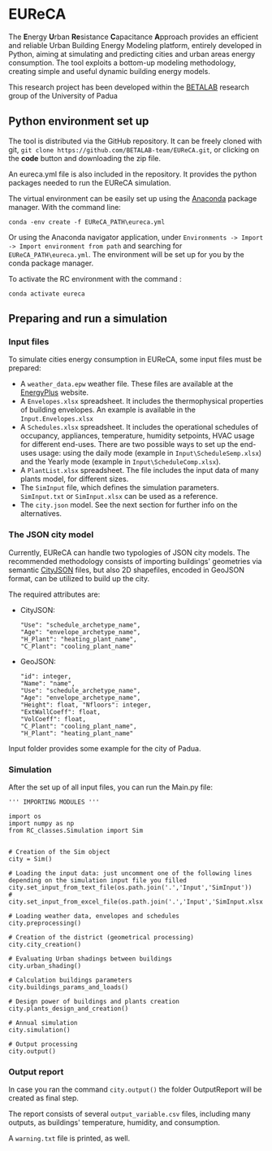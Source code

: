 # EUReCA

The **E**nergy **U**rban **Re**sistance **C**apacitance **A**pproach provides an efficient and reliable Urban Building Energy Modeling platform, entirely developed in Python, aiming at simulating and predicting cities and urban areas energy consumption. The tool exploits a bottom-up modeling methodology, creating simple and useful dynamic building energy models.

This research project has been developed within the [BETALAB](https://research.dii.unipd.it/betalab/) research group of the University of Padua

## Python environment set up
The tool is distributed via the GitHub repository. It can be freely cloned with git, `git clone https://github.com/BETALAB-team/EUReCA.git`, or clicking on the **code** button and downloading the zip file.

An eureca.yml file is also included in the repository. It provides the python packages needed to run the EUReCA simulation. 

The virtual environment can be easily set up using the [Anaconda](https://www.anaconda.com/products/individual) package manager. With the command line: 
```
conda -env create -f EUReCA_PATH\eureca.yml
```
Or using the Anaconda navigator application, under `Environments -> Import -> Import environment from path` and searching for  `EUReCA_PATH\eureca.yml`. The environment will be set up for you by the conda package manager. 

To activate the RC environment with the command :
```
conda activate eureca
```

## Preparing and run a simulation
### Input files

To simulate cities energy consumption in EUReCA, some input files must be prepared:
- A `weather_data.epw` weather file. These files are available at the [EnergyPlus](https://www.energyplus.net/weather) website.
- A `Envelopes.xlsx` spreadsheet. It includes the thermophysical properties of building envelopes. An example is available in the `Input.Envelopes.xlsx`
- A `Schedules.xlsx` spreadsheet. It includes the operational schedules of occupancy, appliances, temperature, humidity setpoints, HVAC usage for different end-uses. There are two possible ways to set up the end-uses usage: using the daily mode (example in `Input\ScheduleSemp.xlsx`) and the Yearly mode (example in `Input\ScheduleComp.xlsx`).
- A `PlantList.xlsx` spreadsheet. The file includes the input data of many plants model, for different sizes.
- The `SimInput` file, which defines the simulation parameters. `SimInput.txt` or `SimInput.xlsx` can be used as a reference.
- The `city.json` model. See the next section for further info on the alternatives.

### The JSON city model
Currently, EUReCA can handle two typologies of JSON city models. The recommended methodology consists of importing buildings' geometries via semantic [CityJSON](https://www.cityjson.org/) files, but also 2D shapefiles, encoded in GeoJSON format, can be utilized to build up the city.

The required attributes are:
- CityJSON: 
  ```
  "Use": "schedule_archetype_name", 
  "Age": "envelope_archetype_name", 
  "H_Plant": "heating_plant_name", 
  "C_Plant": "cooling_plant_name"
  ```
- GeoJSON: 
  ```
  "id": integer, 
  "Name": "name", 
  "Use": "schedule_archetype_name", 
  "Age": "envelope_archetype_name", 
  "Height": float, "Nfloors": integer, 
  "ExtWallCoeff": float, 
  "VolCoeff": float, 
  "C_Plant": "cooling_plant_name", 
  "H_Plant": "heating_plant_name"
  ```

Input folder provides some example for the city of Padua.

### Simulation

After the set up of all input files, you can run the Main.py file:

```
''' IMPORTING MODULES '''

import os
import numpy as np
from RC_classes.Simulation import Sim


# Creation of the Sim object
city = Sim()

# Loading the input data: just uncomment one of the following lines depending on the simulation input file you filled
city.set_input_from_text_file(os.path.join('.','Input','SimInput'))
# city.set_input_from_excel_file(os.path.join('.','Input','SimInput.xlsx'))

# Loading weather data, envelopes and schedules
city.preprocessing()

# Creation of the district (geometrical processing)
city.city_creation()

# Evaluating Urban shadings between buildings
city.urban_shading()

# Calculation buildings parameters
city.buildings_params_and_loads()

# Design power of buildings and plants creation
city.plants_design_and_creation()

# Annual simulation
city.simulation()

# Output processing
city.output()
```

### Output report
In case you ran the command `city.output()` the folder OutputReport will be created as final step.

The report consists of several `output_variable.csv` files, including many outputs, as buildings' temperature, humidity, and consumption.

A `warning.txt` file is printed, as well. 
